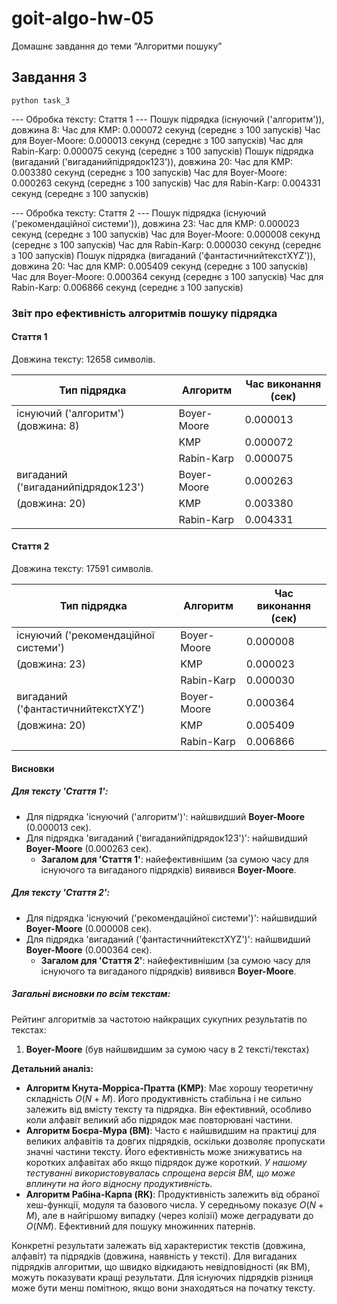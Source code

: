 # goit-algo-hw-05
Домашнє завдання до теми “Алгоритми пошуку”

## Завдання 3

`python task_3`

--- Обробка тексту: Стаття 1 ---
  Пошук підрядка (існуючий ('алгоритм')), довжина 8:
    Час для KMP: 0.000072 секунд (середнє з 100 запусків)
    Час для Boyer-Moore: 0.000013 секунд (середнє з 100 запусків)
    Час для Rabin-Karp: 0.000075 секунд (середнє з 100 запусків)
  Пошук підрядка (вигаданий ('вигаданийпідрядок123')), довжина 20:
    Час для KMP: 0.003380 секунд (середнє з 100 запусків)
    Час для Boyer-Moore: 0.000263 секунд (середнє з 100 запусків)
    Час для Rabin-Karp: 0.004331 секунд (середнє з 100 запусків)

--- Обробка тексту: Стаття 2 ---
  Пошук підрядка (існуючий ('рекомендаційної системи')), довжина 23:
    Час для KMP: 0.000023 секунд (середнє з 100 запусків)
    Час для Boyer-Moore: 0.000008 секунд (середнє з 100 запусків)
    Час для Rabin-Karp: 0.000030 секунд (середнє з 100 запусків)
  Пошук підрядка (вигаданий ('фантастичнийтекстXYZ')), довжина 20:
    Час для KMP: 0.005409 секунд (середнє з 100 запусків)
    Час для Boyer-Moore: 0.000364 секунд (середнє з 100 запусків)
    Час для Rabin-Karp: 0.006866 секунд (середнє з 100 запусків)


### Звіт про ефективність алгоритмів пошуку підрядка

#### Стаття 1

Довжина тексту: 12658 символів.

| Тип підрядка                       | Алгоритм      | Час виконання (сек) |
|------------------------------------|---------------|---------------------|
| існуючий ('алгоритм') (довжина: 8) | Boyer-Moore   | 0.000013            |
|                                    | KMP           | 0.000072            |
|                                    | Rabin-Karp    | 0.000075            |
| вигаданий ('вигаданийпідрядок123') | Boyer-Moore   | 0.000263            |
| (довжина: 20)                      | KMP           | 0.003380            |
|                                    | Rabin-Karp    | 0.004331            |

#### Стаття 2

Довжина тексту: 17591 символів.

| Тип підрядка                        | Алгоритм      | Час виконання (сек) |
|-------------------------------------|---------------|---------------------|
| існуючий ('рекомендаційної системи')| Boyer-Moore   | 0.000008            |
| (довжина: 23)                       | KMP           | 0.000023            |
|                                     | Rabin-Karp    | 0.000030            |
| вигаданий ('фантастичнийтекстXYZ')  | Boyer-Moore   | 0.000364            |
| (довжина: 20)                       | KMP           | 0.005409            |
|                                     | Rabin-Karp    | 0.006866            |

#### Висновки

##### Для тексту 'Стаття 1':
- Для підрядка 'існуючий ('алгоритм')': найшвидший **Boyer-Moore** (0.000013 сек).
- Для підрядка 'вигаданий ('вигаданийпідрядок123')': найшвидший **Boyer-Moore** (0.000263 сек).
  - **Загалом для 'Стаття 1'**: найефективнішим (за сумою часу для існуючого та вигаданого підрядків) виявився **Boyer-Moore**.

##### Для тексту 'Стаття 2':
- Для підрядка 'існуючий ('рекомендаційної системи')': найшвидший **Boyer-Moore** (0.000008 сек).
- Для підрядка 'вигаданий ('фантастичнийтекстXYZ')': найшвидший **Boyer-Moore** (0.000364 сек).
  - **Загалом для 'Стаття 2'**: найефективнішим (за сумою часу для існуючого та вигаданого підрядків) виявився **Boyer-Moore**.

##### Загальні висновки по всім текстам:
Рейтинг алгоритмів за частотою найкращих сукупних результатів по текстах:
1. **Boyer-Moore** (був найшвидшим за сумою часу в 2 тексті/текстах)

**Детальний аналіз:**
- **Алгоритм Кнута-Морріса-Пратта (KMP)**: Має хорошу теоретичну складність $O(N+M)$. Його продуктивність стабільна і не сильно залежить від вмісту тексту та підрядка. Він ефективний, особливо коли алфавіт великий або підрядок має повторювані частини.
- **Алгоритм Боєра-Мура (BM)**: Часто є найшвидшим на практиці для великих алфавітів та довгих підрядків, оскільки дозволяє пропускати значні частини тексту. Його ефективність може знижуватись на коротких алфавітах або якщо підрядок дуже короткий. *У нашому тестуванні використовувалась спрощена версія BM, що може вплинути на його відносну продуктивність.*
- **Алгоритм Рабіна-Карпа (RK)**: Продуктивність залежить від обраної хеш-функції, модуля та базового числа. У середньому показує $O(N+M)$, але в найгіршому випадку (через колізії) може деградувати до $O(NM)$. Ефективний для пошуку множинних патернів.

Конкретні результати залежать від характеристик текстів (довжина, алфавіт) та підрядків (довжина, наявність у тексті). Для вигаданих підрядків алгоритми, що швидко відкидають невідповідності (як BM), можуть показувати кращі результати. Для існуючих підрядків різниця може бути менш помітною, якщо вони знаходяться на початку тексту.
